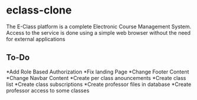 
# eclass-clone

The  E-Class platform is a complete Electronic Course Management System. Access to the service is done using a simple web browser without the need for external applications

## To-Do

*Add Role Based Authorization
*Fix landing Page
*Change Footer Content
*Change Navbar Content
*Create per class anouncements
*Create class list
*Create class subscriptions
*Create professor files in database
*Create professor access to some classes
